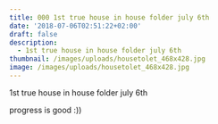 ```yaml
---
title: 000 1st true house in house folder july 6th
date: '2018-07-06T02:51:22+02:00'
draft: false
description:
  - 1st true house in house folder july 6th
thumbnail: /images/uploads/housetolet_468x428.jpg
image: /images/uploads/housetolet_468x428.jpg
---
```

1st true house in house folder july 6th

progress is good :))
